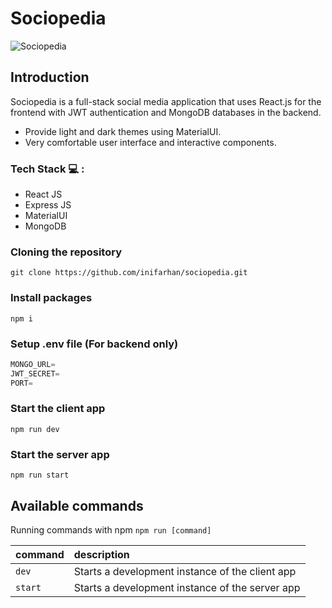 # Sociopedia

![Sociopedia](https://i.postimg.cc/jSNnVJ2C/Sociopedia.png)

## Introduction
Sociopedia is a full-stack social media application that uses React.js for the frontend with JWT authentication and MongoDB databases in the backend.

* Provide light and dark themes using MaterialUI.
* Very comfortable user interface and interactive components.

### Tech Stack 💻 :
- React JS
- Express JS
- MaterialUI
- MongoDB

### Cloning the repository

```shell
git clone https://github.com/inifarhan/sociopedia.git
```

### Install packages

```shell
npm i
```

### Setup .env file (For backend only)


```js
MONGO_URL=
JWT_SECRET=
PORT=
```

### Start the client app

```shell
npm run dev
```

### Start the server app

```shell
npm run start
```

## Available commands

Running commands with npm `npm run [command]`

| command         | description                              |
| :-------------- | :--------------------------------------- |
| `dev`           | Starts a development instance of the client app |
| `start`           | Starts a development instance of the server app |
